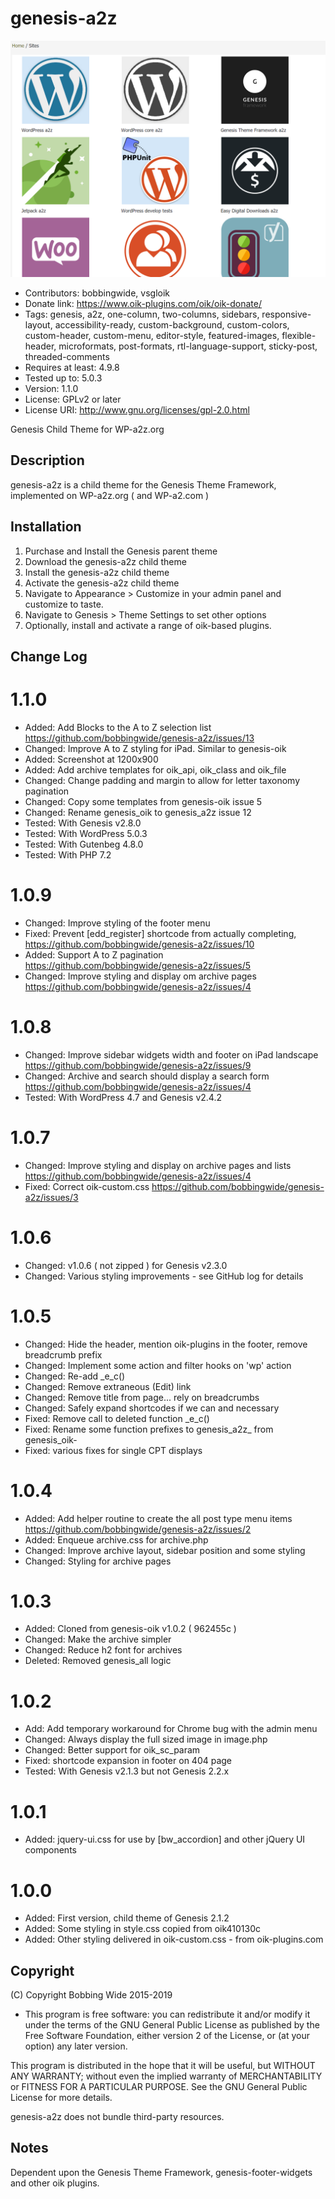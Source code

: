 # genesis-a2z 
![screenshot](https://raw.githubusercontent.com/bobbingwide/genesis-a2z/master/screenshot.png)
* Contributors: bobbingwide, vsgloik
* Donate link: https://www.oik-plugins.com/oik/oik-donate/
* Tags: genesis, a2z, one-column, two-columns, sidebars, responsive-layout, accessibility-ready, custom-background, custom-colors, custom-header, custom-menu, editor-style, featured-images, flexible-header, microformats, post-formats, rtl-language-support, sticky-post, threaded-comments
* Requires at least: 4.9.8
* Tested up to: 5.0.3
* Version: 1.1.0
* License: GPLv2 or later
* License URI: http://www.gnu.org/licenses/gpl-2.0.html

Genesis Child Theme for WP-a2z.org

## Description 
genesis-a2z is a child theme for the Genesis Theme Framework, implemented on WP-a2z.org ( and WP-a2.com )


## Installation 

1. Purchase and Install the Genesis parent theme
2. Download the genesis-a2z child theme
3. Install the genesis-a2z child theme
4. Activate the genesis-a2z child theme
5. Navigate to Appearance > Customize in your admin panel and customize to taste.
6. Navigate to Genesis > Theme Settings to set other options
7. Optionally, install and activate a range of oik-based plugins.


## Change Log 
# 1.1.0 
* Added: Add Blocks to the A to Z selection list https://github.com/bobbingwide/genesis-a2z/issues/13
* Changed: Improve A to Z styling for iPad. Similar to genesis-oik
* Added: Screenshot at 1200x900
* Added: Add archive templates for oik_api, oik_class and oik_file
* Changed: Change padding and margin to allow for letter taxonomy pagination
* Changed: Copy some templates from genesis-oik issue 5
* Changed: Rename genesis_oik to genesis_a2z  issue 12
* Tested: With Genesis v2.8.0
* Tested: With WordPress 5.0.3
* Tested: With Gutenbeg 4.8.0
* Tested: With PHP 7.2

# 1.0.9 
* Changed: Improve styling of the footer menu
* Fixed: Prevent [edd_register] shortcode from actually completing, https://github.com/bobbingwide/genesis-a2z/issues/10
* Added: Support A to Z pagination https://github.com/bobbingwide/genesis-a2z/issues/5
* Changed: Improve styling and display om archive pages https://github.com/bobbingwide/genesis-a2z/issues/4

# 1.0.8 
* Changed: Improve sidebar widgets width and footer on iPad landscape https://github.com/bobbingwide/genesis-a2z/issues/9
* Changed: Archive and search should display a search form https://github.com/bobbingwide/genesis-a2z/issues/4
* Tested: With WordPress 4.7 and Genesis v2.4.2

# 1.0.7 
* Changed: Improve styling and display on archive pages and lists https://github.com/bobbingwide/genesis-a2z/issues/4
* Fixed: Correct oik-custom.css https://github.com/bobbingwide/genesis-a2z/issues/3

# 1.0.6 
* Changed: v1.0.6 ( not zipped ) for Genesis v2.3.0
* Changed: Various styling improvements - see GitHub log for details

# 1.0.5 
* Changed: Hide the header, mention oik-plugins in the footer, remove breadcrumb prefix
* Changed: Implement some action and filter hooks on 'wp' action
* Changed: Re-add _e_c()
* Changed: Remove extraneous (Edit) link
* Changed: Remove title from page... rely on breadcrumbs
* Changed: Safely expand shortcodes if we can and necessary
* Fixed: Remove call to deleted function _e_c()
* Fixed: Rename some function prefixes to genesis_a2z_ from genesis_oik-
* Fixed: various fixes for single CPT displays

# 1.0.4 
* Added: Add helper routine to create the all post type menu items https://github.com/bobbingwide/genesis-a2z/issues/2
* Added: Enqueue archive.css for archive.php
* Changed: Improve archive layout, sidebar position and some styling
* Changed: Styling for archive pages

# 1.0.3 
* Added: Cloned from genesis-oik v1.0.2 ( 962455c )
* Changed: Make the archive simpler
* Changed: Reduce h2 font for archives
* Deleted: Removed genesis_all logic

# 1.0.2 
* Add: Add temporary workaround for Chrome bug with the admin menu
* Changed: Always display the full sized image in image.php
* Changed: Better support for oik_sc_param
* Fixed: shortcode expansion in footer on 404 page
* Tested: With Genesis v2.1.3 but not Genesis 2.2.x

# 1.0.1 
* Added: jquery-ui.css for use by [bw_accordion] and other jQuery UI components

# 1.0.0 
* Added: First version, child theme of Genesis 2.1.2
* Added: Some styling in style.css copied from oik410130c
* Added: Other styling delivered in oik-custom.css - from oik-plugins.com

## Copyright 
(C) Copyright Bobbing Wide 2015-2019

* This program is free software: you can redistribute it and/or modify
it under the terms of the GNU General Public License as published by
the Free Software Foundation, either version 2 of the License, or
(at your option) any later version.

This program is distributed in the hope that it will be useful,
but WITHOUT ANY WARRANTY; without even the implied warranty of
MERCHANTABILITY or FITNESS FOR A PARTICULAR PURPOSE. See the
GNU General Public License for more details.

genesis-a2z does not bundle third-party resources.

## Notes 
Dependent upon the Genesis Theme Framework, genesis-footer-widgets and other oik plugins.




